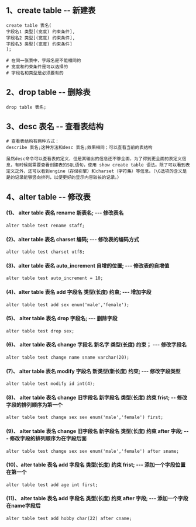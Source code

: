 ## 1、create table -- 新建表

```mysql
create table 表名(
字段名1 类型[(宽度) 约束条件],
字段名2 类型[(宽度) 约束条件],
字段名3 类型[(宽度) 约束条件]
);

# 在同一张表中，字段名是不能相同的
# 宽度和约束条件是可以选择的
# 字段名和类型是必须要有的
```

## 2、drop table -- 删除表

```mysql
drop table 表名;
```

## 3、desc 表名 -- 查看表结构

```mysql
# 查看表结构有两种方式：
describe 表名;这种方法和desc 表名;效果相同；可以查看当前的表结构

虽然desc命令可以查看表的定义，但是其输出的信息还不够全面，为了得到更全面的表定义信息，有时候就需要查看创建表的SQL语句，使用 show create table 语法。除了可以看到表定义之外，还可以看到engine（存储引擎）和charset（字符集）等信息。（\G选项的含义是是的记录能够竖向排列，以便更好的显示内容较长的记录。）
```

## 4、alter table -- 修改表

#### (1)、 alter table 表名 rename 新表名; --- 修改表名

```mysql
alter table test rename staff;
```

#### (2)、alter table 表名 charset 编码; --- 修改表的编码方式

```mysql
alter table test charset utf8;
```

#### (3)、alter table 表名 auto_increment 自增的位置; --- 修改表的自增值

```mysql
alter table test auto_increment = 10;
```

#### (4)、alter table 表名 add 字段名 类型(长度) 约束; --- 增加字段

```mysql
alter table test add sex enum('male','female');
```

#### (5)、 alter table 表名 drop 字段名; --- 删除字段

```mysql
alter table test drop sex;
```

#### (6)、 alter table 表名 change 字段名 新名字 类型(长度) 约束； --- 修改字段名

```mysql
alter table test change name sname varchar(20);
```

#### (7)、 alter table 表名 modify 字段名 新类型(新长度) 约束; --- 修改字段类型

```mysql
alter table test modify id int(4);
```

#### (8)、 alter table 表名 change 旧字段名 新字段名 类型(长度) 约束 frist; -- 修改字段的排列顺序为第一个

```mysql
alter table test change sex sex enum('male','female') first;
```

#### (9)、 alter table 表名 change 旧字段名 新字段名 类型(长度) 约束 after 字段; --- 修改字段的排列顺序为在字段后面

```mysql
alter table test change sex sex enum('male','female') after sname;
```

#### (10)、alter table 表名 add 字段名 类型(长度) 约束 frist; --- 添加一个字段位置在第一个

```mysql
alter table test add age int first;
```

#### (11)、 alter table 表名 add 字段名 类型(长度) 约束 after 字段; --- 添加一个字段在name字段后

```mysql
alter table test add hobby char(22) after cname;
```

